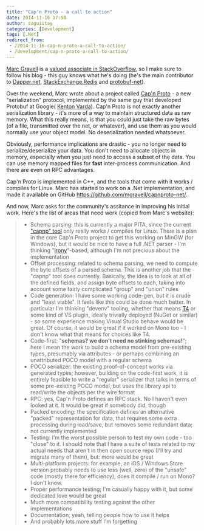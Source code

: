 ```yaml
---
title: "Cap'n Proto - a call to action"
date: 2014-11-16 17:58
author: saguiitay
categories: [Development]
tags: [.Net]
redirect_from:
 - /2014-11-16-cap-n-proto-a-call-to-action/
 - /development/cap-n-proto-a-call-to-action/
---
```

[Marc Gravell](http://blog.marcgravell.com/) is a [valued associate in StackOverflow](http://blog.stackoverflow.com/2010/06/welcome-stack-overflow-valued-associates-00006-and-00007/), so I make sure to follow his blog - this
guy knows what he's doing (he's the main contributor to [Dapper.net](https://github.com/StackExchange/dapper-dot-net), [StackExchange.Redis](https://github.com/StackExchange/StackExchange.Redis) and
[protobuf-net](http://code.google.com/p/protobuf-net/)).

Over the weekend, Marc wrote about a project called [Cap'n Proto](http://kentonv.github.io/capnproto/) - a new "serialization" protocol, implemented by the same guy that developed Protobuf at Google(
[Kenton Varda](https://twitter.com/kentonvarda)). Cap'n Proto is not exactly another serialization library - it's more of a way to maintain structured data as raw memory. What this really means, is that you could just
take the raw bytes (of a file, transmitted over the net, or whatever), and use them as you would normally use your object model. No deserialization needed whatsoever.

Obviously, performance implications are drastic - you no longer need to serialize/deserialize your data. You don't need to allocate objects in memory, especially when you just need to access a subset of the data. You can
use memory mapped files for **fast** inter-process communication. And there are even on RPC advantages.

Cap'n Proto is implemented in C++, and the tools that come with it works / compiles for Linux. Marc has started to work on a .Net implementation, and made it available on GitHub <https://github.com/mgravell/capnproto-net/>.

And now, Marc asks for the community's assitance in improving his initial work. Here's the list of areas that need work (copied from Marc's website):

>  * Schema parsing: this is currently a major PITA, since the current ["capnp" tool](http://kentonv.github.io/capnproto/capnp-tool.html) only really works / compiles for Linux. There is a plan in the core Cap'n Proto project
>    to get this working on MinGW (for Windows), but it would be nice to have a full .NET parser - I'm thinking "[Irony](https://irony.codeplex.com/)"-based, although I'm not precious about the implementation
>  * Offset processing: related to schema parsing, we need to compute the byte offsets of a parsed schema. This is another job that the "capnp" tool does currently. Basically, the idea is to look at all of the defined fields,
>    and assign byte offsets to each, taking into account some fairly complicated "group" and "union" rules
>  * Code generation: I have some working code-gen, but it is crude and "least viable". It feels like this could be done much better. In particular I'm thinking "devenv" tooling, whether that means
>    [T4](http://msdn.microsoft.com/en-us/library/bb126445.aspx) or some kind of VS plugin, ideally trivially deployed (NuGet or similar) - so some experience making Visual Studio behave would be great. Of course, it would be
>    great if it worked on Mono too - I don't know what that means for choices like T4.
>  * Code-first: "__schemas? we don't need no stinking schemas!__"; here I mean the work to build a schema model from pre-existing types, presumably via attributes - or perhaps combining an unattributed POCO model with a regular schema
>  * POCO serializer: the existing proof-of-concept works via generated types; however, building on the code-first work, it is entirely feasible to write a "regular" serializer that talks in terms of some pre-existing POCO
>    model, but uses the library api to read/write the objects per the wire format
>  * RPC: yes, Cap'n Proto defines an RPC stack. No I haven't even looked at it. It would be great if somebody did, though
>  * Packed encoding: the specification defines an alternative "packed" representation for data, that requires some extra processing during load/save, but removes some redundant data; not currently implemented
>  * Testing: I'm the worst possible person to test my own code - too "close" to it. I should note that I have a suite of tests related to my actual needs that aren't in then open source repo (I'll try and migrate many of them),
>    but: more would be great
>  * Multi-platform projects: for example, an iOS / Windows Store version probably needs to use less (well, zero) of the "unsafe" code (mostly there for efficiency); does it compile / run on Mono? I don't know.
>  * Proper performance testing; I'm casually happy with it, but some dedicated love would be great
>  * Much more compatibility testing against the other implementations
>  * Documentation; yeah, telling people how to use it helps
>  * And probably lots more stuff I'm forgetting

